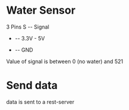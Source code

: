 # Water Sensor
3 Pins
 S -- Signal
 + -- 3.3V - 5V
 - -- GND

Value of signal is between 0 (no water) and 521

# Send data
data is sent to a rest-server
